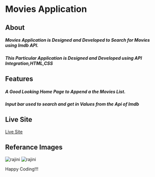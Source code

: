 <h1>Movies Application</h1>


<h2>About</h2>

<h5>Movies Application is Designed and Developed to Search for Movies using Imdb API.</h5>
<h5>This Particular Application is Designed and Developed using API Integration,HTML,CSS</h5>


<h2>Features</h2>
<h5>A Good Looking Home Page to Append a the Movies List.</h5>
<h5>Input bar used to search and get in Values from the Api of Imdb</h5>


<h2>Live Site</h2>
<a href="https://eager-keller-fa0efd.netlify.app/">Live Site</a>


<h2>Referance Images</h2>

<img src="https://i.ibb.co/9c3PJV6/rajini.jpg" alt="rajini" border="0"></img>
<img src="https://i.ibb.co/vBqg3kD/rajini-0.jpg" alt="rajini" border="0"></img>



Happy Coding!!!
